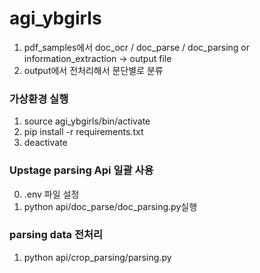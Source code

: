 # agi_ybgirls

1. pdf_samples에서 doc_ocr / doc_parse / doc_parsing or information_extraction -> output file
2. output에서 전처리해서 문단별로 분류

### 가상환경 실행
1. source agi_ybgirls/bin/activate
2. pip install -r requirements.txt
3. deactivate

### Upstage parsing Api 일괄 사용
0. .env 파일 설정
1. python api/doc_parse/doc_parsing.py실행

### parsing data 전처리
1. python api/crop_parsing/parsing.py
